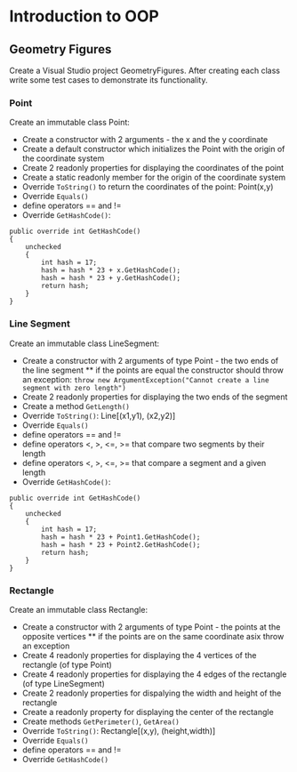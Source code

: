 # Introduction to OOP

## Geometry Figures

Create a Visual Studio project GeometryFigures. After creating each class write some test cases to demonstrate its functionality.

### Point

Create an immutable class Point:

* Create a constructor with 2 arguments - the x and the y coordinate
* Create a default constructor which initializes the Point with the origin of the coordinate system
* Create 2 readonly properties for displaying the coordinates of the point
* Create a static readonly member for the origin of the coordinate system
* Override `ToString()` to return the coordinates of the point: Point(x,y)
* Override `Equals()`
* define operators == and !=
* Override `GetHashCode()`:
```
public override int GetHashCode()
{
    unchecked
    {
        int hash = 17;
        hash = hash * 23 + x.GetHashCode();
        hash = hash * 23 + y.GetHashCode();
        return hash;
    }
}
```

### Line Segment

Create an immutable class LineSegment:
* Create a constructor with 2 arguments of type Point - the two ends of the line segment
  ** if the points are equal the constructor should throw an exception: `throw new ArgumentException("Cannot create a line segment with zero length")`
* Create 2 readonly properties for displaying the two ends of the segment
* Create a method `GetLength()`
* Override `ToString()`: Line[(x1,y1), (x2,y2)]
* Override `Equals()`
* define operators == and !=
* define operators <, >, <=, >= that compare two segments by their length
* define operators <, >, <=, >= that compare a segment and a given length
* Override `GetHashCode()`:
```
public override int GetHashCode()
{
    unchecked
    {
        int hash = 17;
        hash = hash * 23 + Point1.GetHashCode();
        hash = hash * 23 + Point2.GetHashCode();
        return hash;
    }
}
```

### Rectangle

Create an immutable class Rectangle:

* Create a constructor with 2 arguments of type Point - the points at the opposite vertices
  ** if the points are on the same coordinate asix throw an exception
* Create 4 readonly properties for displaying the 4 vertices of the rectangle (of type Point)
* Create 4 readonly properties for displaying the 4 edges of the rectangle (of type LineSegment)
* Create 2 readonly properties for dispalying the width and height of the rectangle
* Create a readonly property for displaying the center of the rectangle
* Create methods `GetPerimeter()`, `GetArea()`
* Override `ToString()`: Rectangle[(x,y), (height,width)]
* Override `Equals()`
* define operators == and !=
* Override `GetHashCode()`
